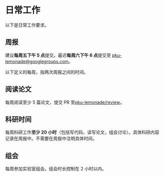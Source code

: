 # 日常工作

以下是日常工作要求。

## 周报

建议**每周五下午 5 点**提交。最迟**每周六下午 6 点**提交至 [pku-lemonade@googlegroups.com](mailto:pku-lemonade@googlegroups.com)。

以下定义的每周，指两次周报之间的时间。

## 阅读论文

每周阅读至少 5 篇论文，提交 PR 至[pku-lemonade/review](https://github.com/pku-lemonade/new-lemon-review)。

## 科研时间

每周科研工作**至少 20 小时**（包括写代码，读写论文，组会讨论）。具体科研内容记录在周报中。不需要在周报中注明具体时间。

## 组会

每周参加实验室组会。组会时长控制在 2 小时以内。
